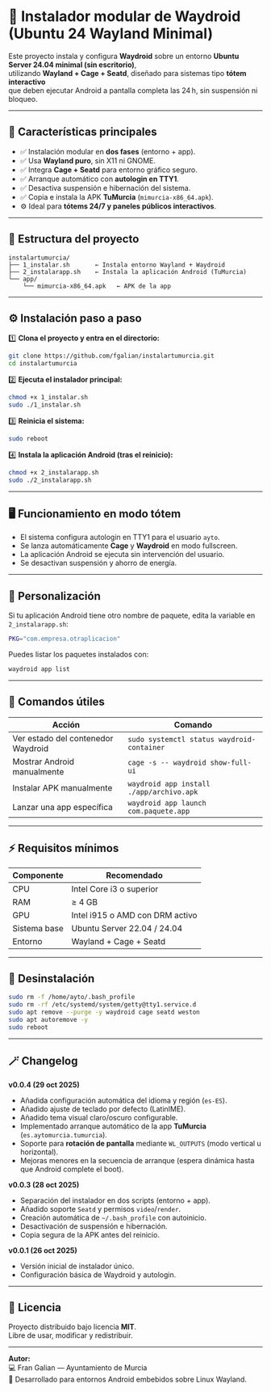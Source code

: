 <!--
=========================================================================
📦 Proyecto: Instalador modular y autoarranque de Waydroid
👤 Autor: Fran Galian — Ayuntamiento de Murcia
🏷️ Versión: 0.0.3 (release 20251028)
📅 Fecha de publicación: 28 de octubre de 2025
📝 Descripción:
     Instalador modular para entornos Wayland minimalistas,
     que instala y configura Waydroid en modo tótem (pantalla completa),
     con arranque automático, sin escritorio Ubuntu ni ahorro de energía.
==========================================================================
-->

# 🚀 Instalador modular de Waydroid (Ubuntu 24 Wayland Minimal)

Este proyecto instala y configura **Waydroid** sobre un entorno **Ubuntu Server 24.04 minimal (sin escritorio)**,  
utilizando **Wayland + Cage + Seatd**, diseñado para sistemas tipo **tótem interactivo**  
que deben ejecutar Android a pantalla completa las 24 h, sin suspensión ni bloqueo.

---

## 🧩 Características principales

- ✅ Instalación modular en **dos fases** (entorno + app).  
- ✅ Usa **Wayland puro**, sin X11 ni GNOME.  
- ✅ Integra **Cage + Seatd** para entorno gráfico seguro.  
- ✅ Arranque automático con **autologin en TTY1**.  
- ✅ Desactiva suspensión e hibernación del sistema.  
- ✅ Copia e instala la APK **TuMurcia** (`mimurcia-x86_64.apk`).  
- ⚙️ Ideal para **tótems 24/7 y paneles públicos interactivos**.

---

## 🧱 Estructura del proyecto

```
instalartumurcia/
├── 1_instalar.sh       ← Instala entorno Wayland + Waydroid
├── 2_instalarapp.sh    ← Instala la aplicación Android (TuMurcia)
└── app/
    └── mimurcia-x86_64.apk   ← APK de la app
```

---

## ⚙️ Instalación paso a paso

1️⃣ **Clona el proyecto y entra en el directorio:**

```bash
git clone https://github.com/fgalian/instalartumurcia.git
cd instalartumurcia
```

2️⃣ **Ejecuta el instalador principal:**

```bash
chmod +x 1_instalar.sh
sudo ./1_instalar.sh
```

3️⃣ **Reinicia el sistema:**

```bash
sudo reboot
```

4️⃣ **Instala la aplicación Android (tras el reinicio):**

```bash
chmod +x 2_instalarapp.sh
sudo ./2_instalarapp.sh
```

---

## 🖥️ Funcionamiento en modo tótem

- El sistema configura autologin en TTY1 para el usuario `ayto`.  
- Se lanza automáticamente **Cage** y **Waydroid** en modo fullscreen.  
- La aplicación Android se ejecuta sin intervención del usuario.  
- Se desactivan suspensión y ahorro de energía.  

---

## 🔧 Personalización

Si tu aplicación Android tiene otro nombre de paquete, edita la variable en `2_instalarapp.sh`:

```bash
PKG="com.empresa.otraplicacion"
```

Puedes listar los paquetes instalados con:

```bash
waydroid app list
```

---

## 🧠 Comandos útiles

| Acción | Comando |
|--------|----------|
| Ver estado del contenedor Waydroid | `sudo systemctl status waydroid-container` |
| Mostrar Android manualmente | `cage -s -- waydroid show-full-ui` |
| Instalar APK manualmente | `waydroid app install ./app/archivo.apk` |
| Lanzar una app específica | `waydroid app launch com.paquete.app` |

---

## ⚡ Requisitos mínimos

| Componente | Recomendado |
|-------------|-------------|
| CPU | Intel Core i3 o superior |
| RAM | ≥ 4 GB |
| GPU | Intel i915 o AMD con DRM activo |
| Sistema base | Ubuntu Server 22.04 / 24.04 |
| Entorno | Wayland + Cage + Seatd |

---

## 🧰 Desinstalación

```bash
sudo rm -f /home/ayto/.bash_profile
sudo rm -rf /etc/systemd/system/getty@tty1.service.d
sudo apt remove --purge -y waydroid cage seatd weston
sudo apt autoremove -y
sudo reboot
```

---

## 🪄 Changelog

**v0.0.4 (29 oct 2025)**  
- Añadida configuración automática del idioma y región (`es-ES`).  
- Añadido ajuste de teclado por defecto (LatinIME).  
- Añadido tema visual claro/oscuro configurable.  
- Implementado arranque automático de la app **TuMurcia** (`es.aytomurcia.tumurcia`).  
- Soporte para **rotación de pantalla** mediante `WL_OUTPUTS` (modo vertical u horizontal).  
- Mejoras menores en la secuencia de arranque (espera dinámica hasta que Android complete el boot).  

**v0.0.3 (28 oct 2025)**  
- Separación del instalador en dos scripts (entorno + app).  
- Añadido soporte `Seatd` y permisos `video`/`render`.  
- Creación automática de `~/.bash_profile` con autoinicio.  
- Desactivación de suspensión e hibernación.  
- Copia segura de la APK antes del reinicio.

**v0.0.1 (26 oct 2025)**  
- Versión inicial de instalador único.  
- Configuración básica de Waydroid y autologin.  

---

## 📜 Licencia

Proyecto distribuido bajo licencia **MIT**.  
Libre de usar, modificar y redistribuir.

---

**Autor:**  
💻 Fran Galian — Ayuntamiento de Murcia  
🧠 Desarrollado para entornos Android embebidos sobre Linux Wayland.